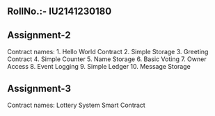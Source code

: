 ## RollNo.:- IU2141230180


## Assignment-2 
Contract names:
    1. Hello World Contract
    2. Simple Storage
    3. Greeting Contract
    4. Simple Counter
    5. Name Storage
    6. Basic Voting
    7. Owner Access
    8. Event Logging
    9. Simple Ledger
    10. Message Storage


## Assignment-3
Contract names:
    Lottery System Smart Contract